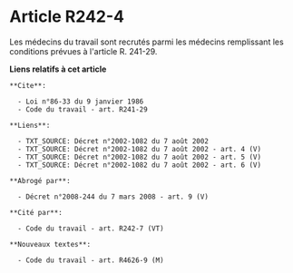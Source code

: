 # Article R242-4

Les médecins du travail sont recrutés parmi les médecins remplissant les conditions prévues à l'article R. 241-29.

**Liens relatifs à cet article**

	**Cite**:

	  - Loi n°86-33 du 9 janvier 1986
	  - Code du travail - art. R241-29

	**Liens**:

	  - TXT_SOURCE: Décret n°2002-1082 du 7 août 2002
	  - TXT_SOURCE: Décret n°2002-1082 du 7 août 2002 - art. 4 (V)
	  - TXT_SOURCE: Décret n°2002-1082 du 7 août 2002 - art. 5 (V)
	  - TXT_SOURCE: Décret n°2002-1082 du 7 août 2002 - art. 6 (V)

	**Abrogé par**:

	  - Décret n°2008-244 du 7 mars 2008 - art. 9 (V)

	**Cité par**:

	  - Code du travail - art. R242-7 (VT)

	**Nouveaux textes**:

	  - Code du travail - art. R4626-9 (M)
